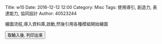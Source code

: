 Title: w15
Date: 2016-12-12 12:00
Category: Misc
Tags: 使用導引, 創造力, 表達能力, 協同設計
Author: 40523244

<!-- PELICAN_END_SUMMARY -->

繪圖流程,導入資料庫,啟動,然後引用各種模組開始繪圖

<!-- 導入 Brython 標準程式庫 -->
<script type="text/javascript" 
    src="https://cdn.rawgit.com/brython-dev/brython/master/www/src/brython_dist.js">
</script>

<!-- 啟動 Brython -->
<script>
window.onload=function(){
brython(1);
}
</script>

<script type="text/python3">
from browser import document
from browser import alert

def get_input(ev):
    the_input= input("請輸入")
    alert("輸入為:"+str(the_input))
    
    document['ch01'].bind('click',get_input)
</script>
<button id="ch01">取輸入後, 列印出來</button>